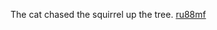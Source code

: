 The cat chased the squirrel up the tree. <a href="https://pipeline.biochem.uci.edu/uploads/user/2024-11-22-074701.477678y86l.html">ru88mf</a>
